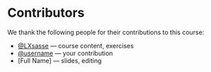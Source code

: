 # Contributors

We thank the following people for their contributions to this course:

- [@LXsasse](https://github.com/LXsasse) — course content, exercises
- [@username](https://github.com/username) — your contribution
- [Full Name] — slides, editing



